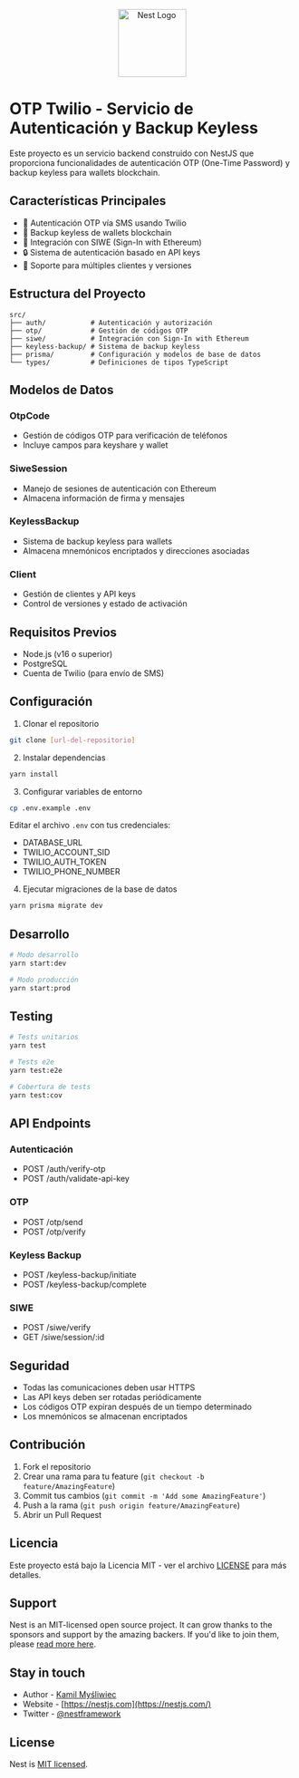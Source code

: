 <p align="center">
  <a href="http://nestjs.com/" target="blank"><img src="https://nestjs.com/img/logo-small.svg" width="120" alt="Nest Logo" /></a>
</p>

# OTP Twilio - Servicio de Autenticación y Backup Keyless

Este proyecto es un servicio backend construido con NestJS que proporciona funcionalidades de autenticación OTP (One-Time Password) y backup keyless para wallets blockchain.

## Características Principales

- 🔐 Autenticación OTP vía SMS usando Twilio
- 💼 Backup keyless de wallets blockchain
- 🔑 Integración con SIWE (Sign-In with Ethereum)
- 🔒 Sistema de autenticación basado en API keys
- 📱 Soporte para múltiples clientes y versiones

## Estructura del Proyecto

```
src/
├── auth/           # Autenticación y autorización
├── otp/            # Gestión de códigos OTP
├── siwe/           # Integración con Sign-In with Ethereum
├── keyless-backup/ # Sistema de backup keyless
├── prisma/         # Configuración y modelos de base de datos
└── types/          # Definiciones de tipos TypeScript
```

## Modelos de Datos

### OtpCode

- Gestión de códigos OTP para verificación de teléfonos
- Incluye campos para keyshare y wallet

### SiweSession

- Manejo de sesiones de autenticación con Ethereum
- Almacena información de firma y mensajes

### KeylessBackup

- Sistema de backup keyless para wallets
- Almacena mnemónicos encriptados y direcciones asociadas

### Client

- Gestión de clientes y API keys
- Control de versiones y estado de activación

## Requisitos Previos

- Node.js (v16 o superior)
- PostgreSQL
- Cuenta de Twilio (para envío de SMS)

## Configuración

1. Clonar el repositorio

```bash
git clone [url-del-repositorio]
```

2. Instalar dependencias

```bash
yarn install
```

3. Configurar variables de entorno

```bash
cp .env.example .env
```

Editar el archivo `.env` con tus credenciales:

- DATABASE_URL
- TWILIO_ACCOUNT_SID
- TWILIO_AUTH_TOKEN
- TWILIO_PHONE_NUMBER

4. Ejecutar migraciones de la base de datos

```bash
yarn prisma migrate dev
```

## Desarrollo

```bash
# Modo desarrollo
yarn start:dev

# Modo producción
yarn start:prod
```

## Testing

```bash
# Tests unitarios
yarn test

# Tests e2e
yarn test:e2e

# Cobertura de tests
yarn test:cov
```

## API Endpoints

### Autenticación

- POST /auth/verify-otp
- POST /auth/validate-api-key

### OTP

- POST /otp/send
- POST /otp/verify

### Keyless Backup

- POST /keyless-backup/initiate
- POST /keyless-backup/complete

### SIWE

- POST /siwe/verify
- GET /siwe/session/:id

## Seguridad

- Todas las comunicaciones deben usar HTTPS
- Las API keys deben ser rotadas periódicamente
- Los códigos OTP expiran después de un tiempo determinado
- Los mnemónicos se almacenan encriptados

## Contribución

1. Fork el repositorio
2. Crear una rama para tu feature (`git checkout -b feature/AmazingFeature`)
3. Commit tus cambios (`git commit -m 'Add some AmazingFeature'`)
4. Push a la rama (`git push origin feature/AmazingFeature`)
5. Abrir un Pull Request

## Licencia

Este proyecto está bajo la Licencia MIT - ver el archivo [LICENSE](LICENSE) para más detalles.

## Support

Nest is an MIT-licensed open source project. It can grow thanks to the sponsors and support by the amazing backers. If you'd like to join them, please [read more here](https://docs.nestjs.com/support).

## Stay in touch

- Author - [Kamil Myśliwiec](https://twitter.com/kammysliwiec)
- Website - [https://nestjs.com](https://nestjs.com/)
- Twitter - [@nestframework](https://twitter.com/nestframework)

## License

Nest is [MIT licensed](https://github.com/nestjs/nest/blob/master/LICENSE).
